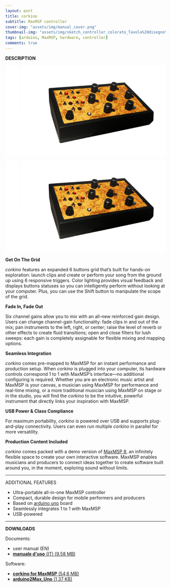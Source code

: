 ```yaml
---
layout: post
title: corkino
subtitle: MaxMSP controller
cover-img: "assets/img/manual_cover.png"
thumbnail-img: "assets/img/sketch_controller_colorato_Tavola%20disegno%201.png"
tags: [arduino, MaxMSP, hardware, controller]
comments: true
---
```


**DESCRIPTION**

<img src= "https://github.com/Velitch/velitch/blob/main/assets/img/corkino.PNG" width="1000">

![](assets/img/corkino.jpg)


**Get On The Grid**

_corkino_ features an expanded 6 buttons grid that’s built for hands-on exploration: launch clips and create or perform your song from the ground up using 6 responsive triggers. Color lighting provides visual feedback and displays buttons statuses so you can intelligently perform without looking at your computer. Plus, you can use the Shift button to manipulate the scope of the grid.

**Fade In, Fade Out**

Six channel gains allow you to mix with an all-new reinforced gain design. Users can change channel-gain functionality: fade clips in and out of the mix; pan instruments to the left, right, or center; raise the level of reverb or other effects to create fluid transitions; open and close filters for lush sweeps: each gain is completely assignable for flexible mixing and mapping options.

**Seamless Integration**

_corkino_ comes pre-mapped to MaxMSP for an instant performance and production setup. When _corkino_ is plugged into your computer, its hardware controls correspond 1 to 1 with MaxMSP’s interface—no additional configuring is required. Whether you are an electronic music artist and MaxMSP is your canvas, a musician using MaxMSP for performance and real-time mixing, or a more traditional musician using MaxMSP on stage or in the studio, you will find the _corkino_ to be the intuitive, powerful instrument that directly links your inspiration with MaxMSP.

**USB Power & Class Compliance**

For maximum portability, _corkino_ is powered over USB and supports plug-and-play connectivity. Users can even run multiple _corkino_ in parallel for more versatility.

**Production Content Included**

_corkino_ comes packed with a demo version of [MaxMSP 8](https://cycling74.com), an infinitely flexible space to create your own interactive software. MaxMSP enables musicians and producers to connect ideas together to create software built around you, in the moment, exploring sound without limits.

______________

ADDITIONAL FEATURES

- Ultra-portable all-in-one MaxMSP controller
- Compact, durable design for mobile performers and producers
- Based on [arduino uno](https://store.arduino.cc/products/arduino-uno-rev3/) board
- Seamlessly integrates 1 to 1 with MaxMSP
- USB-powered

______________

**DOWNLOADS**

Documents:

  - user manual (EN)
  - [**manuale d'uso** (IT) (9.58 MB)](https://github.com/Velitch/BN_Musica_Elettronica/blob/main/IIBN/COME-04-elettroacustica-IIBN/corkino/corkino_user_manual.pdf)

Software:

  - [**corkino for MaxMSP** (54,6 MB)](https://github.com/Velitch/BN_Musica_Elettronica/tree/main/IIBN/COME-04-elettroacustica-IIBN/corkino/maxmsp)
  - [**arduino2Max_Uno** (1,37 KB)](https://github.com/Velitch/BN_Musica_Elettronica/tree/main/IIBN/COME-04-elettroacustica-IIBN/corkino/arduino/Arduino2Max_Uno)
